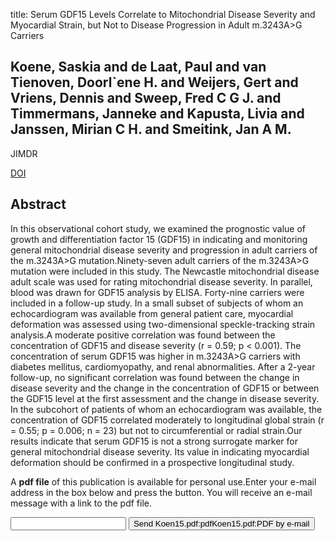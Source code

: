 title: Serum GDF15 Levels Correlate to Mitochondrial Disease Severity and Myocardial Strain, but Not to Disease Progression in Adult m.3243A>G Carriers

## Koene, Saskia and de Laat, Paul and van Tienoven, Doorl`ene H. and Weijers, Gert and Vriens, Dennis and Sweep, Fred C G J. and Timmermans, Janneke and Kapusta, Livia and Janssen, Mirian C H. and Smeitink, Jan A M.
JIMDR

<a href="https://doi.org/10.1007/8904_2015_436">DOI</a>

## Abstract
In this observational cohort study, we examined the prognostic value of growth and differentiation factor 15 (GDF15) in indicating and monitoring general mitochondrial disease severity and progression in adult carriers of the m.3243A>G mutation.Ninety-seven adult carriers of the m.3243A>G mutation were included in this study. The Newcastle mitochondrial disease adult scale was used for rating mitochondrial disease severity. In parallel, blood was drawn for GDF15 analysis by ELISA. Forty-nine carriers were included in a follow-up study. In a small subset of subjects of whom an echocardiogram was available from general patient care, myocardial deformation was assessed using two-dimensional speckle-tracking strain analysis.A moderate positive correlation was found between the concentration of GDF15 and disease severity (r = 0.59; p < 0.001). The concentration of serum GDF15 was higher in m.3243A>G carriers with diabetes mellitus, cardiomyopathy, and renal abnormalities. After a 2-year follow-up, no significant correlation was found between the change in disease severity and the change in the concentration of GDF15 or between the GDF15 level at the first assessment and the change in disease severity. In the subcohort of patients of whom an echocardiogram was available, the concentration of GDF15 correlated moderately to longitudinal global strain (r = 0.55; p = 0.006; n = 23) but not to circumferential or radial strain.Our results indicate that serum GDF15 is not a strong surrogate marker for general mitochondrial disease severity. Its value in indicating myocardial deformation should be confirmed in a prospective longitudinal study.

A <b>pdf file</b> of this publication is available for personal use.Enter your e-mail address in the box below and press the button. You will receive an e-mail message with a link to the pdf file.
<form action="sender.php">  <input type="text" name="email">  <input type="submit" value="Send Koen15.pdf:pdfKoen15.pdf:PDF by e-mail"></form>